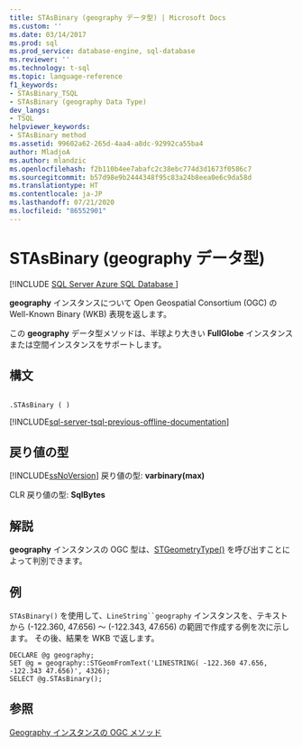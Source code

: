```yaml
---
title: STAsBinary (geography データ型) | Microsoft Docs
ms.custom: ''
ms.date: 03/14/2017
ms.prod: sql
ms.prod_service: database-engine, sql-database
ms.reviewer: ''
ms.technology: t-sql
ms.topic: language-reference
f1_keywords:
- STAsBinary_TSQL
- STAsBinary (geography Data Type)
dev_langs:
- TSQL
helpviewer_keywords:
- STAsBinary method
ms.assetid: 99602a62-265d-4aa4-a8dc-92992ca55ba4
author: MladjoA
ms.author: mlandzic
ms.openlocfilehash: f2b110b4ee7abafc2c38ebc774d3d1673f0586c7
ms.sourcegitcommit: b57d98e9b2444348f95c83a24b8eea0e6c9da58d
ms.translationtype: HT
ms.contentlocale: ja-JP
ms.lasthandoff: 07/21/2020
ms.locfileid: "86552901"
---
```

# <a name="stasbinary-geography-data-type"></a>STAsBinary (geography データ型)
[!INCLUDE [SQL Server Azure SQL Database ](../../includes/applies-to-version/sql-asdb.md)]

  **geography** インスタンスについて Open Geospatial Consortium (OGC) の Well-Known Binary (WKB) 表現を返します。  
  
 この **geography** データ型メソッドは、半球より大きい **FullGlobe** インスタンスまたは空間インスタンスをサポートします。  
  
## <a name="syntax"></a>構文  
  
```  
  
.STAsBinary ( )  
```  
  
[!INCLUDE[sql-server-tsql-previous-offline-documentation](../../includes/sql-server-tsql-previous-offline-documentation.md)]

## <a name="return-types"></a>戻り値の型
 [!INCLUDE[ssNoVersion](../../includes/ssnoversion-md.md)] 戻り値の型: **varbinary(max)**  
  
 CLR 戻り値の型: **SqlBytes**  
  
## <a name="remarks"></a>解説  
 **geography** インスタンスの OGC 型は、[STGeometryType()](../../t-sql/spatial-geography/stgeometrytype-geography-data-type.md) を呼び出すことによって判別できます。  
  
## <a name="examples"></a>例  
 `STAsBinary()` を使用して、`LineString``geography` インスタンスを、テキストから (-122.360, 47.656) ～ (-122.343, 47.656) の範囲で作成する例を次に示します。 その後、結果を WKB で返します。  
  
```  
DECLARE @g geography;  
SET @g = geography::STGeomFromText('LINESTRING( -122.360 47.656, -122.343 47.656)', 4326);  
SELECT @g.STAsBinary();  
```  
  
## <a name="see-also"></a>参照  
 [Geography インスタンスの OGC メソッド](../../t-sql/spatial-geography/ogc-methods-on-geography-instances.md)  
  
  
